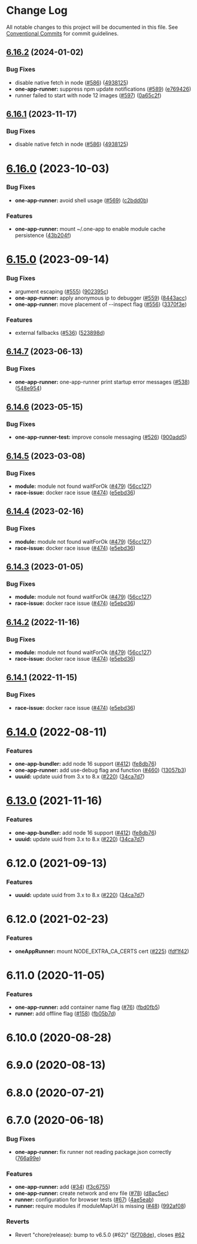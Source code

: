 # Change Log

All notable changes to this project will be documented in this file.
See [Conventional Commits](https://conventionalcommits.org) for commit guidelines.

## [6.16.2](https://github.com/americanexpress/one-app-cli/compare/@americanexpress/one-app-runner@6.16.0...@americanexpress/one-app-runner@6.16.2) (2024-01-02)


### Bug Fixes

* disable native fetch in node ([#586](https://github.com/americanexpress/one-app-cli/issues/586)) ([4938125](https://github.com/americanexpress/one-app-cli/commit/49381256250c22e6a43585127d3fc304fe5a8d47))
* **one-app-runner:** suppress npm update notifications ([#589](https://github.com/americanexpress/one-app-cli/issues/589)) ([e769426](https://github.com/americanexpress/one-app-cli/commit/e76942600ccf3bcf3e723fc79afd7468022bf715))
* runner failed to start with node 12 images ([#597](https://github.com/americanexpress/one-app-cli/issues/597)) ([0a65c2f](https://github.com/americanexpress/one-app-cli/commit/0a65c2fdf53a8535622fe38450319c628fb76c07))





## [6.16.1](https://github.com/americanexpress/one-app-cli/compare/@americanexpress/one-app-runner@6.16.0...@americanexpress/one-app-runner@6.16.1) (2023-11-17)


### Bug Fixes

* disable native fetch in node ([#586](https://github.com/americanexpress/one-app-cli/issues/586)) ([4938125](https://github.com/americanexpress/one-app-cli/commit/49381256250c22e6a43585127d3fc304fe5a8d47))





# [6.16.0](https://github.com/americanexpress/one-app-cli/compare/@americanexpress/one-app-runner@6.15.0...@americanexpress/one-app-runner@6.16.0) (2023-10-03)


### Bug Fixes

* **one-app-runner:** avoid shell usage ([#569](https://github.com/americanexpress/one-app-cli/issues/569)) ([c2bdd0b](https://github.com/americanexpress/one-app-cli/commit/c2bdd0b8ee03cdc5f2a304cd307216a7beae8f00))


### Features

* **one-app-runner:** mount ~/.one-app to enable module cache persistence ([43b204f](https://github.com/americanexpress/one-app-cli/commit/43b204f17c144a46f727cf9d795280092e962fee))





# [6.15.0](https://github.com/americanexpress/one-app-cli/compare/@americanexpress/one-app-runner@6.14.7...@americanexpress/one-app-runner@6.15.0) (2023-09-14)


### Bug Fixes

* argument escaping ([#555](https://github.com/americanexpress/one-app-cli/issues/555)) ([902395c](https://github.com/americanexpress/one-app-cli/commit/902395c9e5c59da73399c2f3ba35063378fbf5d9))
* **one-app-runner:** apply anonymous ip to debugger ([#559](https://github.com/americanexpress/one-app-cli/issues/559)) ([8443acc](https://github.com/americanexpress/one-app-cli/commit/8443accdb78b60a91ec9c864cd95163319168607))
* **one-app-runner:** move placement of --inspect flag ([#556](https://github.com/americanexpress/one-app-cli/issues/556)) ([3370f3e](https://github.com/americanexpress/one-app-cli/commit/3370f3e3afb3238112a47156008bb3a701eaf900))


### Features

* external fallbacks ([#536](https://github.com/americanexpress/one-app-cli/issues/536)) ([523898d](https://github.com/americanexpress/one-app-cli/commit/523898deb9a1a4bcce6ba43915c852b02b7bb3a5))





## [6.14.7](https://github.com/americanexpress/one-app-cli/compare/@americanexpress/one-app-runner@6.14.6...@americanexpress/one-app-runner@6.14.7) (2023-06-13)


### Bug Fixes

* **one-app-runner:** one-app-runner print startup error messages ([#538](https://github.com/americanexpress/one-app-cli/issues/538)) ([548e954](https://github.com/americanexpress/one-app-cli/commit/548e95418778c9ea8785f9ae099c62dc517cb13b))





## [6.14.6](https://github.com/americanexpress/one-app-cli/compare/@americanexpress/one-app-runner@6.14.5...@americanexpress/one-app-runner@6.14.6) (2023-05-15)


### Bug Fixes

* **one-app-runner-test:** improve console messaging ([#526](https://github.com/americanexpress/one-app-cli/issues/526)) ([900add5](https://github.com/americanexpress/one-app-cli/commit/900add571d48ad578726bc03bf38d2101eae2590))





## [6.14.5](https://github.com/americanexpress/one-app-cli/compare/@americanexpress/one-app-runner@6.14.0...@americanexpress/one-app-runner@6.14.5) (2023-03-08)


### Bug Fixes

* **module:** module not found waitForOk ([#479](https://github.com/americanexpress/one-app-cli/issues/479)) ([56cc127](https://github.com/americanexpress/one-app-cli/commit/56cc12797d7c4cd08143b48bb0041fe27e966650))
* **race-issue:** docker race issue ([#474](https://github.com/americanexpress/one-app-cli/issues/474)) ([e5ebd36](https://github.com/americanexpress/one-app-cli/commit/e5ebd3616d79bf4956e53f0b7f5a980bddac26fc))





## [6.14.4](https://github.com/americanexpress/one-app-cli/compare/@americanexpress/one-app-runner@6.14.0...@americanexpress/one-app-runner@6.14.4) (2023-02-16)


### Bug Fixes

* **module:** module not found waitForOk ([#479](https://github.com/americanexpress/one-app-cli/issues/479)) ([56cc127](https://github.com/americanexpress/one-app-cli/commit/56cc12797d7c4cd08143b48bb0041fe27e966650))
* **race-issue:** docker race issue ([#474](https://github.com/americanexpress/one-app-cli/issues/474)) ([e5ebd36](https://github.com/americanexpress/one-app-cli/commit/e5ebd3616d79bf4956e53f0b7f5a980bddac26fc))





## [6.14.3](https://github.com/americanexpress/one-app-cli/compare/@americanexpress/one-app-runner@6.14.0...@americanexpress/one-app-runner@6.14.3) (2023-01-05)


### Bug Fixes

* **module:** module not found waitForOk ([#479](https://github.com/americanexpress/one-app-cli/issues/479)) ([56cc127](https://github.com/americanexpress/one-app-cli/commit/56cc12797d7c4cd08143b48bb0041fe27e966650))
* **race-issue:** docker race issue ([#474](https://github.com/americanexpress/one-app-cli/issues/474)) ([e5ebd36](https://github.com/americanexpress/one-app-cli/commit/e5ebd3616d79bf4956e53f0b7f5a980bddac26fc))





## [6.14.2](https://github.com/americanexpress/one-app-cli/compare/@americanexpress/one-app-runner@6.14.0...@americanexpress/one-app-runner@6.14.2) (2022-11-16)


### Bug Fixes

* **module:** module not found waitForOk ([#479](https://github.com/americanexpress/one-app-cli/issues/479)) ([56cc127](https://github.com/americanexpress/one-app-cli/commit/56cc12797d7c4cd08143b48bb0041fe27e966650))
* **race-issue:** docker race issue ([#474](https://github.com/americanexpress/one-app-cli/issues/474)) ([e5ebd36](https://github.com/americanexpress/one-app-cli/commit/e5ebd3616d79bf4956e53f0b7f5a980bddac26fc))





## [6.14.1](https://github.com/americanexpress/one-app-cli/compare/@americanexpress/one-app-runner@6.14.0...@americanexpress/one-app-runner@6.14.1) (2022-11-15)


### Bug Fixes

* **race-issue:** docker race issue ([#474](https://github.com/americanexpress/one-app-cli/issues/474)) ([e5ebd36](https://github.com/americanexpress/one-app-cli/commit/e5ebd3616d79bf4956e53f0b7f5a980bddac26fc))





# [6.14.0](https://github.com/americanexpress/one-app-cli/compare/@americanexpress/one-app-runner@6.12.0...@americanexpress/one-app-runner@6.14.0) (2022-08-11)


### Features

* **one-app-bundler:** add node 16 support ([#412](https://github.com/americanexpress/one-app-cli/issues/412)) ([fe8db76](https://github.com/americanexpress/one-app-cli/commit/fe8db7619a0f7789d095c827e3ddce36fb758ea1))
* **one-app-runner:** add use-debug flag and function ([#460](https://github.com/americanexpress/one-app-cli/issues/460)) ([13057b3](https://github.com/americanexpress/one-app-cli/commit/13057b3a4ad5d42697642ae3797d3c1fcac11162))
* **uuuid:** update uuid from 3.x to 8.x ([#220](https://github.com/americanexpress/one-app-cli/issues/220)) ([34ca7d7](https://github.com/americanexpress/one-app-cli/commit/34ca7d7688e7e9655c2eb77576993e472b6823cb))





# [6.13.0](https://github.com/americanexpress/one-app-cli/compare/@americanexpress/one-app-runner@6.12.0...@americanexpress/one-app-runner@6.13.0) (2021-11-16)


### Features

* **one-app-bundler:** add node 16 support ([#412](https://github.com/americanexpress/one-app-cli/issues/412)) ([fe8db76](https://github.com/americanexpress/one-app-cli/commit/fe8db7619a0f7789d095c827e3ddce36fb758ea1))
* **uuuid:** update uuid from 3.x to 8.x ([#220](https://github.com/americanexpress/one-app-cli/issues/220)) ([34ca7d7](https://github.com/americanexpress/one-app-cli/commit/34ca7d7688e7e9655c2eb77576993e472b6823cb))





# 6.12.0 (2021-09-13)


### Features

* **uuuid:** update uuid from 3.x to 8.x ([#220](https://github.com/americanexpress/one-app-cli/issues/220)) ([34ca7d7](https://github.com/americanexpress/one-app-cli/commit/34ca7d7688e7e9655c2eb77576993e472b6823cb))



# 6.12.0 (2021-02-23)


### Features

* **oneAppRunner:** mount NODE_EXTRA_CA_CERTS cert ([#225](https://github.com/americanexpress/one-app-cli/issues/225)) ([fdf1f42](https://github.com/americanexpress/one-app-cli/commit/fdf1f424286bf5698e7df0e3d80a530dca6b958d))



# 6.11.0 (2020-11-05)


### Features

* **one-app-runner:** add container name flag ([#76](https://github.com/americanexpress/one-app-cli/issues/76)) ([fbd0fb5](https://github.com/americanexpress/one-app-cli/commit/fbd0fb55ef7f7998cef9ebab5b99e78132f401a5))
* **runner:** add offline flag ([#158](https://github.com/americanexpress/one-app-cli/issues/158)) ([fb05b7d](https://github.com/americanexpress/one-app-cli/commit/fb05b7de67a4de0088466423e3d73dc45195cc93))



# 6.10.0 (2020-08-28)



# 6.9.0 (2020-08-13)



# 6.8.0 (2020-07-21)



# 6.7.0 (2020-06-18)


### Bug Fixes

* **one-app-runner:** fix runner not reading package.json correctly ([766a99e](https://github.com/americanexpress/one-app-cli/commit/766a99e2191a21983557438135470f67148fa95e))


### Features

* **one-app-runner:** add ([#34](https://github.com/americanexpress/one-app-cli/issues/34)) ([f3c6755](https://github.com/americanexpress/one-app-cli/commit/f3c67551ec9458f30ddf640666c69f3e673c0784))
* **one-app-runner:** create network and env file ([#78](https://github.com/americanexpress/one-app-cli/issues/78)) ([d8ac5ec](https://github.com/americanexpress/one-app-cli/commit/d8ac5ec8a36413217d942e9c5d611c4008b3f346))
* **runner:** configuration for browser tests ([#67](https://github.com/americanexpress/one-app-cli/issues/67)) ([4ae5eab](https://github.com/americanexpress/one-app-cli/commit/4ae5eabc4857e96ed39ed8708054f10c151891d6))
* **runner:** require modules if moduleMapUrl is missing ([#48](https://github.com/americanexpress/one-app-cli/issues/48)) ([992af08](https://github.com/americanexpress/one-app-cli/commit/992af08a5dde7d69c6ee3578883c004c5f4d875c))


### Reverts

* Revert "chore(release): bump to v6.5.0 (#62)" ([5f708de](https://github.com/americanexpress/one-app-cli/commit/5f708de11f30163687f3184adb4d57ccab46649c)), closes [#62](https://github.com/americanexpress/one-app-cli/issues/62)
